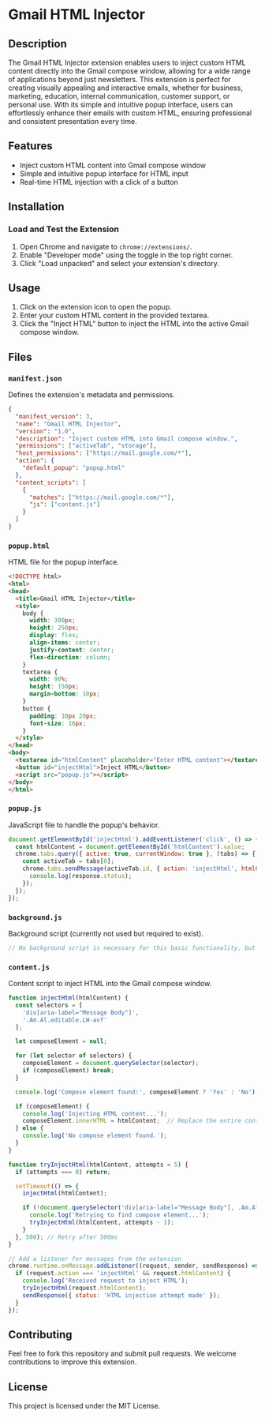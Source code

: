 
# Gmail HTML Injector

## Description
The Gmail HTML Injector extension enables users to inject custom HTML content directly into the Gmail compose window, allowing for a wide range of applications beyond just newsletters. This extension is perfect for creating visually appealing and interactive emails, whether for business, marketing, education, internal communication, customer support, or personal use. With its simple and intuitive popup interface, users can effortlessly enhance their emails with custom HTML, ensuring professional and consistent presentation every time.

## Features
- Inject custom HTML content into Gmail compose window
- Simple and intuitive popup interface for HTML input
- Real-time HTML injection with a click of a button

## Installation

### Load and Test the Extension
1. Open Chrome and navigate to `chrome://extensions/`.
2. Enable "Developer mode" using the toggle in the top right corner.
3. Click "Load unpacked" and select your extension's directory.

## Usage
1. Click on the extension icon to open the popup.
2. Enter your custom HTML content in the provided textarea.
3. Click the "Inject HTML" button to inject the HTML into the active Gmail compose window.

## Files

### `manifest.json`
Defines the extension's metadata and permissions.

```json
{
  "manifest_version": 3,
  "name": "Gmail HTML Injector",
  "version": "1.0",
  "description": "Inject custom HTML into Gmail compose window.",
  "permissions": ["activeTab", "storage"],
  "host_permissions": ["https://mail.google.com/*"],
  "action": {
    "default_popup": "popup.html"
  },
  "content_scripts": [
    {
      "matches": ["https://mail.google.com/*"],
      "js": ["content.js"]
    }
  ]
}
```

### `popup.html`
HTML file for the popup interface.

```html
<!DOCTYPE html>
<html>
<head>
  <title>Gmail HTML Injector</title>
  <style>
    body {
      width: 300px;
      height: 250px;
      display: flex;
      align-items: center;
      justify-content: center;
      flex-direction: column;
    }
    textarea {
      width: 90%;
      height: 150px;
      margin-bottom: 10px;
    }
    button {
      padding: 10px 20px;
      font-size: 16px;
    }
  </style>
</head>
<body>
  <textarea id="htmlContent" placeholder="Enter HTML content"></textarea>
  <button id="injectHtml">Inject HTML</button>
  <script src="popup.js"></script>
</body>
</html>

```

### `popup.js`
JavaScript file to handle the popup's behavior.

```javascript
document.getElementById('injectHtml').addEventListener('click', () => {
  const htmlContent = document.getElementById('htmlContent').value;
  chrome.tabs.query({ active: true, currentWindow: true }, (tabs) => {
    const activeTab = tabs[0];
    chrome.tabs.sendMessage(activeTab.id, { action: 'injectHtml', htmlContent: htmlContent }, (response) => {
      console.log(response.status);
    });
  });
});
```

### `background.js`
Background script (currently not used but required to exist).

```javascript
// No background script is necessary for this basic functionality, but the file must exist
```

### `content.js`
Content script to inject HTML into the Gmail compose window.

```javascript
function injectHtml(htmlContent) {
  const selectors = [
    'div[aria-label="Message Body"]', 
    '.Am.Al.editable.LW-avf'
  ];

  let composeElement = null;

  for (let selector of selectors) {
    composeElement = document.querySelector(selector);
    if (composeElement) break;
  }

  console.log('Compose element found:', composeElement ? 'Yes' : 'No');

  if (composeElement) {
    console.log('Injecting HTML content...');
    composeElement.innerHTML = htmlContent;  // Replace the entire content
  } else {
    console.log('No compose element found.');
  }
}

function tryInjectHtml(htmlContent, attempts = 5) {
  if (attempts === 0) return;

  setTimeout(() => {
    injectHtml(htmlContent);

    if (!document.querySelector('div[aria-label="Message Body"], .Am.Al.editable.LW-avf')) {
      console.log('Retrying to find compose element...');
      tryInjectHtml(htmlContent, attempts - 1);
    }
  }, 500); // Retry after 500ms
}

// Add a listener for messages from the extension
chrome.runtime.onMessage.addListener((request, sender, sendResponse) => {
  if (request.action === 'injectHtml' && request.htmlContent) {
    console.log('Received request to inject HTML');
    tryInjectHtml(request.htmlContent);
    sendResponse({ status: 'HTML injection attempt made' });
  }
});
```

## Contributing
Feel free to fork this repository and submit pull requests. We welcome contributions to improve this extension.

## License
This project is licensed under the MIT License.
